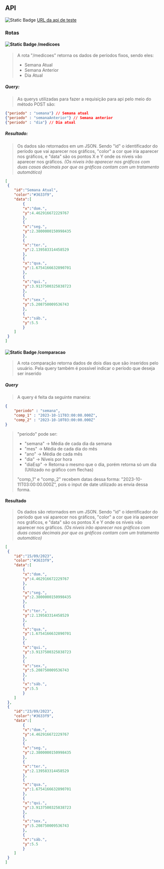 ## API 
![Static Badge](https://img.shields.io/badge/CONSTRU%C3%8DDO%20COM%20NODEJS-black?style=for-the-badge&logo=javascript)
[URL da api de teste](https://plamona.onrender.com)

### Rotas
#### ![Static Badge](https://img.shields.io/badge/POST-green?style=for-the-badge) /medicoes
> A rota "/medicoes" retorna os dados de períodos fixos, sendo eles: 
> - Semana Atual
> - Semana Anterior
> - Dia Atual

##### Query:
>As querys utilizadas para fazer a requisição para api pelo meio do método POST são: 
```json
{"periodo" : "semana"} // Semana atual
{"periodo" : "semanaAnterior"} // Semana anterior
{"periodo" : "dia"} // Dia atual
```

##### Resultado:
>Os dados são retornados em um JSON. Sendo "id" o identificador do período que vai aparecer nos gráficos, "color" a cor que iria aparecer nos gráficos, e "data" são os pontos X e Y onde os níveis vão aparecer nos gráficos.
>*(Os níveis irão aparecer nos gráficos com duas casas decimais por que os gráficos contam com um tratamento automático)*
```json
[
 {
	"id":"Semana Atual",
	"color":"#3633f9",
	"data":[
		{
		"x":"dom.",
		"y":4.462916672229767
		},
		{
		"x":"seg.",
		"y":2.3800000150998435
		},
		{
		"x":"ter.",
		"y":2.139583314458529
		},
		{
		"x":"qua.",
		"y":1.6754166632890701
		},
		{
		"x":"qui.",
		"y":3.9137500325838723
		},
		{
		"x":"sex.",
		"y":5.208750009536743
		},
		{
		"x":"sáb.",
		"y":5.5
		}
	]
 }
]
```


#### ![Static Badge](https://img.shields.io/badge/POST-green?style=for-the-badge) /comparacao
> A rota comparação retorna dados de dois dias que são inseridos pelo usuário. Pela query também é possível indicar o período que deseja ser inserido

##### Query
> A query é feita da seguinte maneira:
```json
{
	"periodo" : "semana",
	"comp_1" : "2023-10-11T03:00:00.000Z",
	"comp_2" : "2023-10-10T03:00:00.000Z"
}
```
> "periodo" pode ser:
> - "semana" -> Média de cada dia da semana
> - "mes" -> Média de cada dia do mês
> - "ano" -> Média de cada mês
> - "dia" -> Níveis por hora
> - "diaEsp" -> Retorna o mesmo que o dia, porém retorna só um dia (Utilizado no gráfico com flechas)
>
> "comp_1" e "comp_2" recebem datas dessa forma: "2023-10-11T03:00:00.000Z", pois o input de date utilizado as envia dessa forma.

#### Resultado
> Os dados são retornados em um JSON. Sendo "id" o identificador do período que vai aparecer nos gráficos, "color" a cor que iria aparecer nos gráficos, e "data" são os pontos X e Y onde os níveis vão aparecer nos gráficos. 
>*(Os níveis irão aparecer nos gráficos com duas casas decimais por que os gráficos contam com um tratamento automático)*
```json
[
 {
	"id":"15/09/2023",
	"color":"#3633f9",
	"data":[
		{
		"x":"dom.",
		"y":4.462916672229767
		},
		{
		"x":"seg.",
		"y":2.3800000150998435
		},
		{
		"x":"ter.",
		"y":2.139583314458529
		},
		{
		"x":"qua.",
		"y":1.6754166632890701
		},
		{
		"x":"qui.",
		"y":3.9137500325838723
		},
		{
		"x":"sex.",
		"y":5.208750009536743
		},
		{
		"x":"sáb.",
		"y":5.5
		}
	]
 },
 {
	"id":"23/09/2023",
	"color":"#3633f9",
	"data":[
		{
		"x":"dom.",
		"y":4.462916672229767
		},
		{
		"x":"seg.",
		"y":2.3800000150998435
		},
		{
		"x":"ter.",
		"y":2.139583314458529
		},
		{
		"x":"qua.",
		"y":1.6754166632890701
		},
		{
		"x":"qui.",
		"y":3.9137500325838723
		},
		{
		"x":"sex.",
		"y":5.208750009536743
		},
		{
		"x":"sáb.",
		"y":5.5
		}
	]
 }
]

```